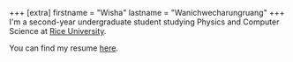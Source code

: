 +++
[extra]
firstname = "Wisha"
lastname = "Wanichwecharungruang"
+++
I'm a second-year undergraduate student studying Physics and Computer Science at [Rice University](https://rice.edu).

You can find my resume [here](/assets/Wisha-W-Resume.pdf).